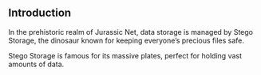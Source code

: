 ## Introduction

In the prehistoric realm of Jurassic Net, data storage is managed by Stego Storage, the dinosaur known for keeping everyone’s precious files safe. 

Stego Storage is famous for its massive plates, perfect for holding vast amounts of data.
